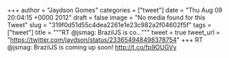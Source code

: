 
+++
author = "Jaydson Gomes"
categories = ["tweet"]
date = "Thu Aug 09 20:04:15 +0000 2012"
draft = false
image = "No media found for this Tweet"
slug = "319f0d51d55c4dea2261e1e23c982a2f04602f5f"
tags = ["tweet"]
title = """RT @jsmag: BrazilJS is co..."""
tweet = true
tweet_url = "https://twitter.com/jaydson/status/233654948498378754"
+++
RT @jsmag: BrazilJS is coming up soon!  http://t.co/fp9OUGVy
